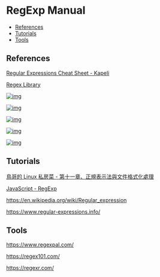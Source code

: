 <!-- #regexp -->
<!-- omit in toc -->
# RegExp Manual

- [References](#references)
- [Tutorials](#tutorials)
- [Tools](#tools)

<!-- #regexp-ref -->
## References

[Regular Expressions Cheat Sheet - Kapeli](https://kapeli.com/cheat_sheets/Regular_Expressions.docset/Contents/Resources/Documents/index)

[Regex Library](https://regex101.com/library)

[![img](https://gitee.com/mrhuangyuhui/images/raw/master/regexp/regexp-vbird-1.png)](http://linux.vbird.org/linux_basic/0330regularex.php)

[![img](https://gitee.com/mrhuangyuhui/images/raw/master/regexp/regexp-vbird-2.png)](http://linux.vbird.org/linux_basic/0330regularex.php)

[![img](https://gitee.com/mrhuangyuhui/images/raw/master/regexp/regexp-vbird-3.png)](http://linux.vbird.org/linux_basic/0330regularex.php)

[![img](https://gitee.com/mrhuangyuhui/images/raw/master/regexp/regexp-regexpal-1.png)](https://www.regexpal.com/)

[![img](https://gitee.com/mrhuangyuhui/images/raw/master/regexp/regexp-regex101-1.png)](https://regex101.com/)

<!-- #regexp-tutorial -->
## Tutorials

[鳥哥的 Linux 私房菜 - 第十一章、正規表示法與文件格式化處理](/tutorials/linux/linux-vbird-basic/ch11.md)

[JavaScript - RegExp](/tutorials/js/js-regexp.md)

<https://en.wikipedia.org/wiki/Regular_expression>

<https://www.regular-expressions.info/>

<!-- #regexp-tool -->
## Tools

<https://www.regexpal.com/>

<https://regex101.com/>

<https://regexr.com/>
